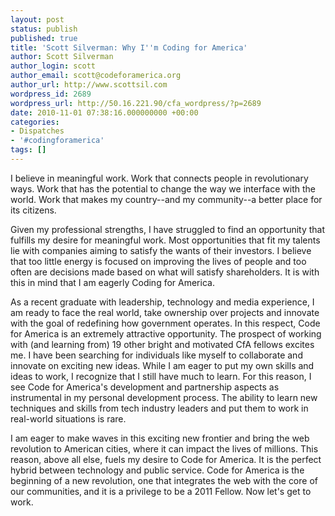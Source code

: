 ```yaml
---
layout: post
status: publish
published: true
title: 'Scott Silverman: Why I''m Coding for America'
author: Scott Silverman
author_login: scott
author_email: scott@codeforamerica.org
author_url: http://www.scottsil.com
wordpress_id: 2689
wordpress_url: http://50.16.221.90/cfa_wordpress/?p=2689
date: 2010-11-01 07:38:16.000000000 +00:00
categories:
- Dispatches
- '#codingforamerica'
tags: []
---
```

I believe in meaningful work. Work that connects people in revolutionary ways. Work that has the potential to change the way we interface with the world. Work that makes my country--and my community--a better place for its citizens.

Given my professional strengths, I have struggled to find an opportunity that fulfills my desire for meaningful work. Most opportunities that fit my talents lie with companies aiming to satisfy the wants of their investors. I believe that too little energy is focused on improving the lives of people and too often are decisions made based on what will satisfy shareholders. It is with this in mind that I am eagerly Coding for America.

As a recent graduate with leadership, technology and media experience, I am ready to face the real world, take ownership over projects and innovate with the goal of redefining how government operates. In this respect, Code for America is an extremely attractive opportunity. The prospect of working with (and learning from) 19 other bright and motivated CfA fellows excites me. I have been searching for individuals like myself to collaborate and innovate on exciting new ideas. While I am eager to put my own skills and ideas to work, I recognize that I still have much to learn. For this reason, I see Code for America's development and partnership aspects as instrumental in my personal development process. The ability to learn new techniques and skills from tech industry leaders and put them to work in real-world situations is rare.

I am eager to make waves in this exciting new frontier and bring the web revolution to American cities, where it can impact the lives of millions. This reason, above all else, fuels my desire to Code for America. It is the perfect hybrid between technology and public service. Code for America is the beginning of a new revolution, one that integrates the web with the core of our communities‚ and it is a privilege to be a 2011 Fellow. Now let's get to work.
